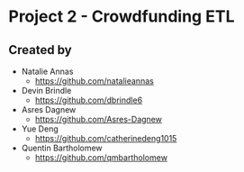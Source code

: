 # Project 2 - Crowdfunding ETL

## Created by

- Natalie Annas
    - https://github.com/natalieannas
- Devin Brindle
    - https://github.com/dbrindle6
- Asres Dagnew
    - https://github.com/Asres-Dagnew
- Yue Deng
    - https://github.com/catherinedeng1015
- Quentin Bartholomew
    - https://github.com/qmbartholomew